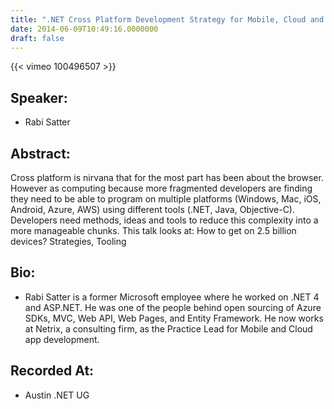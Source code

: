 ```yaml
---
title: ".NET Cross Platform Development Strategy for Mobile, Cloud and Desktop Apps"
date: 2014-06-09T10:49:16.0000000
draft: false
---
```


{{< vimeo 100496507 >}}

## Speaker:

 - Rabi Satter

## Abstract:

<p>Cross platform is nirvana that for the most part has been about the browser. However as computing because more fragmented developers are finding they need to be able to program on multiple platforms (Windows, Mac, iOS, Android, Azure, AWS) using different tools (.NET, Java, Objective-C). Developers need methods, ideas and tools to reduce this complexity into a more manageable chunks. This talk looks at: How to get on 2.5 billion devices? Strategies, Tooling</p>

## Bio:

 - <p>Rabi Satter is a former Microsoft employee where he worked on .NET 4 and ASP.NET. He was one of the people behind open sourcing of Azure SDKs, MVC, Web API, Web Pages, and Entity Framework. He now works at Netrix, a consulting firm, as the Practice Lead for Mobile and Cloud app development.</p>

## Recorded At:

 - Austin .NET UG

